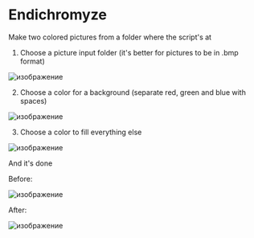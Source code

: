 # Endichromyze
Make two colored pictures from a folder where the script's at

1. Choose a picture input folder (it's better for pictures to be in .bmp format)

![изображение](https://user-images.githubusercontent.com/87480878/141415812-99fe7dfd-39cf-481b-94bd-53a44a0034f5.png)

2. Choose a color for a background (separate red, green and blue with spaces)

![изображение](https://user-images.githubusercontent.com/87480878/141416064-3c8783d4-fa1d-46d4-96c0-08b534153bc2.png)

3. Choose a color to fill everything else

![изображение](https://user-images.githubusercontent.com/87480878/141416246-c0bea848-38a7-4a51-9586-ac2385a270a1.png)

And it's done



Before:

![изображение](https://user-images.githubusercontent.com/87480878/141416341-a3bbfcea-be0f-422d-b9a1-cdca2a88b456.png)

After:

![изображение](https://user-images.githubusercontent.com/87480878/141416426-01b475dd-6372-49ea-8ca0-0374a810403b.png)
